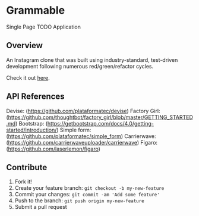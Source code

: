 # Grammable

Single Page TODO Application

## Overview

 An Instagram clone that was built using industry-standard, test-driven development following numerous red/green/refactor cycles.

 Check it out [here](https://grammable-em-estabillo.herokuapp.com/).

## API References
Devise: (https://github.com/plataformatec/devise)
Factory Girl: (https://github.com/thoughtbot/factory_girl/blob/master/GETTING_STARTED.md)
Bootstrap: (https://getbootstrap.com/docs/4.0/getting-started/introduction/)
Simple form: (https://github.com/plataformatec/simple_form)
Carrierwave: (https://github.com/carrierwaveuploader/carrierwave)
Figaro: (https://github.com/laserlemon/figaro)

## Contribute

1. Fork it!
2. Create your feature branch: `git checkout -b my-new-feature`
3. Commit your changes: `git commit -am 'Add some feature'`
4. Push to the branch: `git push origin my-new-feature`
5. Submit a pull request